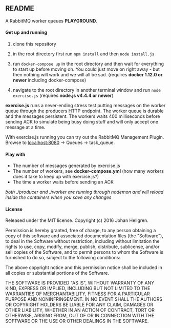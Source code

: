## README

A RabbitMQ worker queues **PLAYGROUND**.

#### Get up and running
1) clone this repository

2) in the root directory first run <code>npm install</code> and then <code>node install.js</code>

3) run <code>docker-compose up</code> in the root directory and then wait for everything to start up before moving on. You could just move on right away - but then nothing will work and we will all be sad. (requires **docker 1.12.0 or newer** including docker-compose)

4) navigate to the root directory in another terminal window and run <code>node exercise.js</code> (requires **node.js v4.4.4 or newer**)


**exercise.js** runs a never-ending stress test putting messages on the worker queue through the producers HTTP endpoint.
The worker queue is durable and the messages persistent. The workers waits 400 milliseconds before sending ACK to simulate being busy doing stuff and will only accept one message at a time.  

With exercise.js running you can try out the RabbitMQ Management Plugin.  
Browse to [localhost:8080](http://localhost:8080)  -> Queues -> task_queue.

#### Play with
* The number of messages generated by exercise.js
* The number of workers, see **docker-compose.yml** (how many workers does it take to keep up with exercise.js?)
* The time a worker waits before sending an ACK  

*both ./producer and ./worker are running through nodemon and will reload inside the containers when you save any changes*

#### License

Released under the MIT license. Copyright (c) 2016 Johan Hellgren.

Permission is hereby granted, free of charge, to any person obtaining a copy of this software and associated documentation files (the "Software"), to deal in the Software without restriction, including without limitation the rights to use, copy, modify, merge, publish, distribute, sublicense, and/or sell copies of the Software, and to permit persons to whom the Software is furnished to do so, subject to the following conditions:

The above copyright notice and this permission notice shall be included in all copies or substantial portions of the Software.

THE SOFTWARE IS PROVIDED "AS IS", WITHOUT WARRANTY OF ANY KIND, EXPRESS OR IMPLIED, INCLUDING BUT NOT LIMITED TO THE WARRANTIES OF MERCHANTABILITY, FITNESS FOR A PARTICULAR PURPOSE AND NONINFRINGEMENT. IN NO EVENT SHALL THE AUTHORS OR COPYRIGHT HOLDERS BE LIABLE FOR ANY CLAIM, DAMAGES OR OTHER LIABILITY, WHETHER IN AN ACTION OF CONTRACT, TORT OR OTHERWISE, ARISING FROM, OUT OF OR IN CONNECTION WITH THE SOFTWARE OR THE USE OR OTHER DEALINGS IN THE SOFTWARE.
